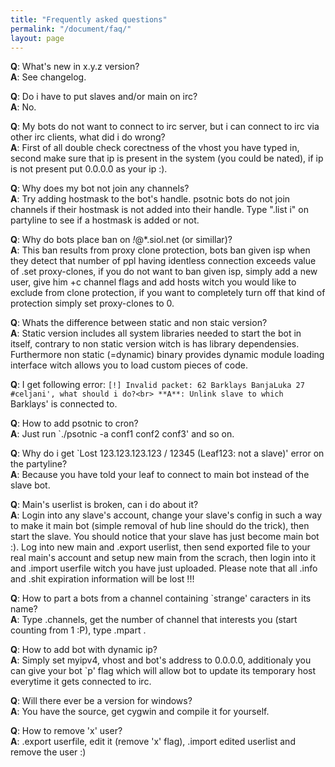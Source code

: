 ```yaml
---
title: "Frequently asked questions"
permalink: "/document/faq/"
layout: page
---
```

**Q**: What's new in x.y.z version?<br>
**A**: See changelog.<br>
  
**Q**: Do i have to put slaves and/or main on irc?<br>
**A**: No.<br>

**Q**: My bots do not want to connect to irc server, but i can connect to irc via other irc clients, what did i do wrong?<br>
**A**: First of all double check corectness of the vhost you have typed in, second make sure that ip is present in the system (you could be nated), if ip is not present put 0.0.0.0 as your ip :).<br>

**Q**: Why does my bot not join any channels?<br>
**A**: Try adding hostmask to the bot's handle. psotnic bots do not join channels if their hostmask is not added into their handle. Type ".list i" on partyline to see if a hostmask is added or not.<br>

**Q**: Why do bots place ban on *!*@*.siol.net (or simillar)?<br>
**A**: This ban results from proxy clone protection, bots ban given isp when they detect that number of ppl having identless connection exceeds value of .set proxy-clones, if you do not want to ban given isp, simply add a new user, give him +c channel flags and add hosts witch you would like to exclude from clone protection, if you want to completely turn off that kind of protection simply set proxy-clones to 0.<br>

**Q**: Whats the difference between static and non staic version?<br>
**A**: Static version includes all system libraries needed to start the bot in itself, contrary to non static version witch is has library dependensies. Furthermore non static (=dynamic) binary provides dynamic module loading interface witch allows you to load custom pieces of code.<br>

**Q**: I get following error: `[!] Invalid packet: 62 Barklays BanjaLuka 27 #celjani', what should i do?<br>
**A**: Unlink slave to which `Barklays' is connected to.<br>

**Q**: How to add psotnic to cron?<br>
**A**: Just run `./psotnic -a conf1 conf2 conf3' and so on.<br>

**Q**: Why do i get `Lost 123.123.123.123 / 12345 (Leaf123: not a slave)' error on the partyline?<br>
**A**: Because you have told your leaf to connect to main bot instead of the slave bot.<br>

**Q**: Main's userlist is broken, can i do about it?<br>
**A**: Login into any slave's account, change your slave's config in such a way to make it main bot (simple removal of hub line should do the trick), then start the slave. You should notice that your slave has just become main bot :). Log into new main and .export userlist, then send exported file to your real main's account and setup new main from the scrach, then login into it and .import userfile witch you have just uploaded. Please note that all .info and .shit expiration information will be lost !!!<br>

**Q**: How to part a bots from a channel containing `strange' caracters in its name?<br>
**A**: Type .channels, get the number of channel that interests you (start counting from 1 :P), type .mpart <number of channel>.<br>

**Q**: How to add bot with dynamic ip?<br>
**A**: Simply set myipv4, vhost and bot's address to 0.0.0.0, additionaly you can give your bot `p' flag which will allow bot to update its temporary host everytime it gets connected to irc.<br>

**Q**: Will there ever be a version for windows?<br>
**A**: You have the source, get cygwin and compile it for yourself.<br>

**Q**: How to remove 'x' user?<br>
**A**: .export userfile, edit it (remove 'x' flag), .import edited userlist and remove the user :)<br>
